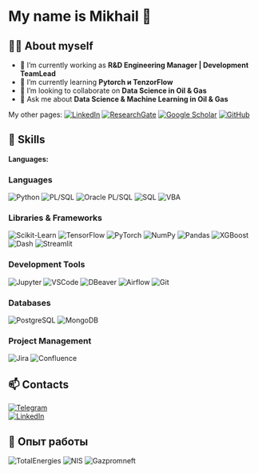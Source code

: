 <!--
**MNaugolnov/MNaugolnov** is a ✨ _special_ ✨ repository because its `README.md` (this file) appears on your GitHub profile.

Here are some ideas to get you started:

- 🔭 I’m currently working on ...
- 🌱 I’m currently learning ...
- 👯 I’m looking to collaborate on ...
- 🤔 I’m looking for help with ...
- 💬 Ask me about ...
- 📫 How to reach me: ...
- 😄 Pronouns: ...
- ⚡ Fun fact: ...
-->
# My name is Mikhail 👋

<!--  ![GitHub Banner](https://optim.tildacdn.pub/tild6361-3136-4635-b434-376265373532/-/resize/720x/-/format/webp/Mikhail-2048x2048.jpg) Замените ссылку на своё изображение -->

## 👩‍💻 About myself
- 🔭 I’m currently working as **R&D Engineering Manager | Development TeamLead**  
- 🌱 I’m currently learning **Pytorch и TenzorFlow**
- 👯 I’m looking to collaborate on **Data Science in Oil & Gas**
- 💬 Ask me about **Data Science & Machine Learning in Oil & Gas**

My other pages: [![LinkedIn](https://img.shields.io/badge/-LinkedIn-0A66C2?logo=linkedin&logoColor=white)](https://www.linkedin.com/in/mikhail-naugolnov/) [![ResearchGate](https://img.shields.io/badge/-ResearchGate-00CCBB?logo=researchgate&logoColor=white)](https://www.researchgate.net/profile/Mikhail-Naugolnov) [![Google Scholar](https://img.shields.io/badge/-Google%20Scholar-4285F4?logo=google-scholar&logoColor=white)](https://scholar.google.com/citations?user=zwcguRsAAAAJ&hl)
 [![GitHub](https://img.shields.io/badge/-GitHub-181717?logo=github&logoColor=white)](https://github.com/MNaugolnov)

## 🚀 Skills  
**Languages:**  

### Languages
![Python](https://img.shields.io/badge/-Python-3776AB?logo=python&logoColor=white)
![PL/SQL](https://img.shields.io/badge/-PL%2FSQL-4479A1?logo=oracle&logoColor=white)
![Oracle PL/SQL](https://img.shields.io/badge/-Oracle%20PL%2FSQL-F80000?logo=oracle&logoColor=white)
![SQL](https://img.shields.io/badge/-SQL-4479A1?logo=database&logoColor=white)
![VBA](https://img.shields.io/badge/-Microsoft%20Office%20VBA-B7472A?logo=microsoft-office&logoColor=white)

### Libraries & Frameworks
![Scikit-Learn](https://img.shields.io/badge/-ScikitLearn-F7931E?logo=scikitlearn&logoColor=white)
![TensorFlow](https://img.shields.io/badge/-TensorFlow-FF6F00?logo=tensorflow&logoColor=white)
![PyTorch](https://img.shields.io/badge/-PyTorch-EE4C2C?logo=pytorch&logoColor=white)
![NumPy](https://img.shields.io/badge/-NumPy-013243?logo=numpy&logoColor=white)
![Pandas](https://img.shields.io/badge/-Pandas-150458?logo=pandas&logoColor=white)
![XGBoost](https://img.shields.io/badge/-XGBoost-EB5B2D?logo=xgboost&logoColor=white)
![Dash](https://img.shields.io/badge/-Dash-0078D7?logo=plotly&logoColor=white)
![Streamlit](https://img.shields.io/badge/-Streamlit-FF4B4B?logo=streamlit&logoColor=white)

### Development Tools
![Jupyter](https://img.shields.io/badge/-Jupyter-F37626?logo=jupyter&logoColor=white)
![VSCode](https://img.shields.io/badge/-VSCode-007ACC?logo=visualstudiocode&logoColor=white)
![DBeaver](https://img.shields.io/badge/-DBeaver-372923?logo=dbeaver&logoColor=white)
![Airflow](https://img.shields.io/badge/-Airflow-017CEE?logo=apache-airflow&logoColor=white)
![Git](https://img.shields.io/badge/-Git-F05032?logo=git&logoColor=white)

### Databases
![PostgreSQL](https://img.shields.io/badge/-PostgreSQL-336791?logo=postgresql&logoColor=white)
![MongoDB](https://img.shields.io/badge/-MongoDB-47A248?logo=mongodb&logoColor=white)

### Project Management
![Jira](https://img.shields.io/badge/-Jira-0052CC?logo=jira&logoColor=white)
![Confluence](https://img.shields.io/badge/-Confluence-172B4D?logo=confluence&logoColor=white)

## 📫 Contacts  
[![Telegram](https://img.shields.io/badge/Telegram-blue?logo=telegram)](https://t.me/naugolnov)  
[![LinkedIn](https://img.shields.io/badge/-LinkedIn-0077B5?logo=linkedin)](https://www.linkedin.com/in/naugolnov)  


## 💼 Опыт работы

![TotalEnergies](https://img.shields.io/badge/-TotalEnergies-FF0000?logo=totalenergies&logoColor=white)
![NIS](https://img.shields.io/badge/-NIS-005BAC?logo=nis&logoColor=white)
![Gazpromneft](https://img.shields.io/badge/-Gazpromneft-0047AB?logo=gazprom&logoColor=white)

